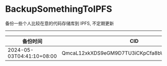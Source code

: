 # BackupSomethingToIPFS
备份一些个人比较在意的代码存储库到 IPFS, 不定期更新

---

| 备份时间                  | CID                                            |
| ------------------------- | ---------------------------------------------- |
| 2024-05-03T04:41:10+08:00 | QmcaL12xkXDS9eGM9D7TU3iCKpCfa8bWzFdsVw4fEayx6K |
